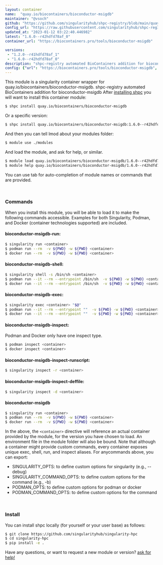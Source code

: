 ```yaml
---
layout: container
name:  "quay.io/biocontainers/bioconductor-msigdb"
maintainer: "@vsoch"
github: "https://github.com/singularityhub/shpc-registry/blob/main/quay.io/biocontainers/bioconductor-msigdb/container.yaml"
config_url: "https://raw.githubusercontent.com/singularityhub/shpc-registry/main/quay.io/biocontainers/bioconductor-msigdb/container.yaml"
updated_at: "2023-01-12 03:22:40.446982"
latest: "1.6.0--r42hdfd78af_0"
container_url: "https://biocontainers.pro/tools/bioconductor-msigdb"

versions:
 - "1.2.0--r41hdfd78af_1"
 - "1.6.0--r42hdfd78af_0"
description: "shpc-registry automated BioContainers addition for bioconductor-msigdb"
config: {"url": "https://biocontainers.pro/tools/bioconductor-msigdb", "maintainer": "@vsoch", "description": "shpc-registry automated BioContainers addition for bioconductor-msigdb", "latest": {"1.6.0--r42hdfd78af_0": "sha256:5ae148f6b21c1ef28254b8b3a4454b624b062c4e2c4d7c550ef0c30716daa144"}, "tags": {"1.2.0--r41hdfd78af_1": "sha256:105b75f44eb682c377b06dcf11879d1f0e8df04b3e0eb6f722130e81981b35d4", "1.6.0--r42hdfd78af_0": "sha256:5ae148f6b21c1ef28254b8b3a4454b624b062c4e2c4d7c550ef0c30716daa144"}, "docker": "quay.io/biocontainers/bioconductor-msigdb"}
---
```


This module is a singularity container wrapper for quay.io/biocontainers/bioconductor-msigdb.
shpc-registry automated BioContainers addition for bioconductor-msigdb
After [installing shpc](#install) you will want to install this container module:


```bash
$ shpc install quay.io/biocontainers/bioconductor-msigdb
```

Or a specific version:

```bash
$ shpc install quay.io/biocontainers/bioconductor-msigdb:1.6.0--r42hdfd78af_0
```

And then you can tell lmod about your modules folder:

```bash
$ module use ./modules
```

And load the module, and ask for help, or similar.

```bash
$ module load quay.io/biocontainers/bioconductor-msigdb/1.6.0--r42hdfd78af_0
$ module help quay.io/biocontainers/bioconductor-msigdb/1.6.0--r42hdfd78af_0
```

You can use tab for auto-completion of module names or commands that are provided.

<br>

### Commands

When you install this module, you will be able to load it to make the following commands accessible.
Examples for both Singularity, Podman, and Docker (container technologies supported) are included.

#### bioconductor-msigdb-run:

```bash
$ singularity run <container>
$ podman run --rm  -v ${PWD} -w ${PWD} <container>
$ docker run --rm  -v ${PWD} -w ${PWD} <container>
```

#### bioconductor-msigdb-shell:

```bash
$ singularity shell -s /bin/sh <container>
$ podman run --it --rm --entrypoint /bin/sh  -v ${PWD} -w ${PWD} <container>
$ docker run --it --rm --entrypoint /bin/sh  -v ${PWD} -w ${PWD} <container>
```

#### bioconductor-msigdb-exec:

```bash
$ singularity exec <container> "$@"
$ podman run --it --rm --entrypoint ""  -v ${PWD} -w ${PWD} <container> "$@"
$ docker run --it --rm --entrypoint ""  -v ${PWD} -w ${PWD} <container> "$@"
```

#### bioconductor-msigdb-inspect:

Podman and Docker only have one inspect type.

```bash
$ podman inspect <container>
$ docker inspect <container>
```

#### bioconductor-msigdb-inspect-runscript:

```bash
$ singularity inspect -r <container>
```

#### bioconductor-msigdb-inspect-deffile:

```bash
$ singularity inspect -d <container>
```



#### bioconductor-msigdb

```bash
$ singularity run <container>
$ podman run --rm  -v ${PWD} -w ${PWD} <container>
$ docker run --rm  -v ${PWD} -w ${PWD} <container>
```


In the above, the `<container>` directive will reference an actual container provided
by the module, for the version you have chosen to load. An environment file in the
module folder will also be bound. Note that although a container
might provide custom commands, every container exposes unique exec, shell, run, and
inspect aliases. For anycommands above, you can export:

 - SINGULARITY_OPTS: to define custom options for singularity (e.g., --debug)
 - SINGULARITY_COMMAND_OPTS: to define custom options for the command (e.g., -b)
 - PODMAN_OPTS: to define custom options for podman or docker
 - PODMAN_COMMAND_OPTS: to define custom options for the command

<br>

### Install

You can install shpc locally (for yourself or your user base) as follows:

```bash
$ git clone https://github.com/singularityhub/singularity-hpc
$ cd singularity-hpc
$ pip install -e .
```

Have any questions, or want to request a new module or version? [ask for help!](https://github.com/singularityhub/singularity-hpc/issues)